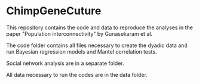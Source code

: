 # ChimpGeneCuture

This repository contains the code and data to reproduce the analyses in the paper "Population interconnectivity" by Gunasekaram et al.

The code folder contains all files necessary to create the dyadic data and run Bayesian regression models and Mantel correlation tests.

Social network analysis are in a separate folder.

All data necessary to run the codes are in the data folder.